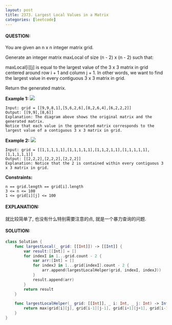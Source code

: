 ```yaml
---
layout: post
title: 2373. Largest Local Values in a Matrix
categories: [leetcode]
---
```

#### QUESTION:
You are given an n x n integer matrix grid.

Generate an integer matrix maxLocal of size (n - 2) x (n - 2) such that:

maxLocal[i][j] is equal to the largest value of the 3 x 3 matrix in grid centered around row i + 1 and column j + 1.
In other words, we want to find the largest value in every contiguous 3 x 3 matrix in grid.

Return the generated matrix.

 

__Example 1:__
![](https://assets.leetcode.com/uploads/2022/06/21/ex1.png)
```
Input: grid = [[9,9,8,1],[5,6,2,6],[8,2,6,4],[6,2,2,2]]
Output: [[9,9],[8,6]]
Explanation: The diagram above shows the original matrix and the generated matrix.
Notice that each value in the generated matrix corresponds to the largest value of a contiguous 3 x 3 matrix in grid.
```
__Example 2:__
![](https://assets.leetcode.com/uploads/2022/06/21/ex2.png)
```
Input: grid = [[1,1,1,1,1],[1,1,1,1,1],[1,1,2,1,1],[1,1,1,1,1],[1,1,1,1,1]]
Output: [[2,2,2],[2,2,2],[2,2,2]]
Explanation: Notice that the 2 is contained within every contiguous 3 x 3 matrix in grid.
```
 

__Constraints:__
```
n == grid.length == grid[i].length
3 <= n <= 100
1 <= grid[i][j] <= 100
```
#### EXPLANATION:

就比较简单了, 也没有什么特别需要注意的点, 就是一个暴力查询的问题.

#### SOLUTION:
```swift
class Solution {
    func largestLocal(_ grid: [[Int]]) -> [[Int]] {
        var result:[[Int]] = []
        for indexI in 1...grid.count - 2 {
            var arr:[Int] = []
            for indexJ in 1...grid[indexI].count - 2 {
                arr.append(largestLocalHelper(grid, indexI, indexJ))
            }
            result.append(arr)
        }
        return result
    }
    
    func largestLocalHelper(_ grid: [[Int]], _ i: Int, _ j: Int) -> Int {
        return max(grid[i][j], grid[i-1][j-1], grid[i+1][j+1], grid[i-1][j],grid[i+1][j],grid[i][j-1],grid[i][j+1],grid[i+1][j-1],grid[i-1][j+1])
    }
}
```

